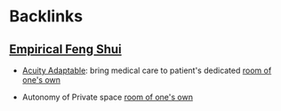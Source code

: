 
# Backlinks
## [Empirical Feng Shui](<Empirical Feng Shui.md>)
- [Acuity Adaptable](<Acuity Adaptable.md>): bring medical care to patient's dedicated [room of one's own](<room of one's own.md>)

- Autonomy of Private space [room of one's own](<room of one's own.md>)

